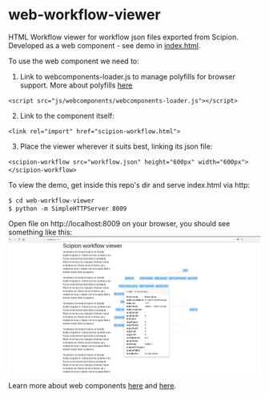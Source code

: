 
# web-workflow-viewer

HTML Workflow viewer for workflow json files exported from Scipion. Developed as a web component - see demo in [index.html](https://github.com/I2PC/web-workflow-viewer/blob/master/index.html). 

To use the web component we need to:

1. Link to webcomponents-loader.js to manage polyfills for browser support. More about polyfills [here](https://github.com/webcomponents/webcomponentsjs)
```
<script src="js/webcomponents/webcomponents-loader.js"></script>
```
2. Link to the component itself:
```
<link rel="import" href="scipion-workflow.html">
```
3. Place the viewer wherever it suits best, linking its json file:
```
<scipion-workflow src="workflow.json" height="600px" width="600px"></scipion-workflow>
```

To view the demo, get inside this repo's dir and serve index.html via http:
```
$ cd web-workflow-viewer
$ python -m SimpleHTTPServer 8009
```
Open file on http://localhost:8009 on your browser, you should see something like this:
![viewer-demo](viewer_demo.png)

Learn more about web components [here](https://www.polymer-project.org/2.0/start/quick-tour) and [here](https://developer.mozilla.org/en-US/docs/Web/Web_Components/Custom_Elements).
